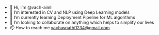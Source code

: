 - 👋 Hi, I’m @vach-aiml
- 👀 I’m interested in CV and NLP using Deep Learning models 
- 🌱 I’m currently learning Deployment Pipeline for ML algorithms
- 💞️ I’m looking to collaborate on anything which helps to simplify our lives
- 📫 How to reach me vachaspathi1234@gmail.com

<!---
vach-aiml/vach-aiml is a ✨ special ✨ repository because its `README.md` (this file) appears on your GitHub profile.
You can click the Preview link to take a look at your changes.
--->

